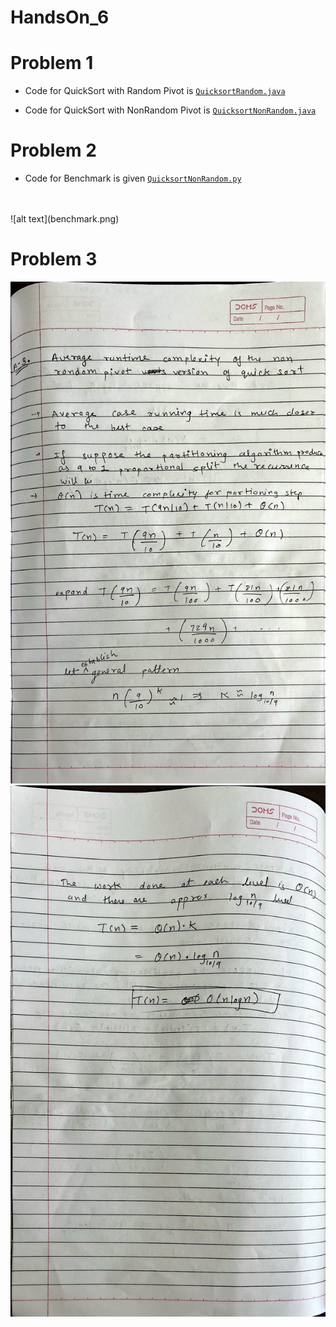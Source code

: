 # HandsOn_6

# Problem 1

* Code for QuickSort with Random Pivot  is  [`QuicksortRandom.java`](QuicksortRandom.java)

* Code for QuickSort with NonRandom Pivot  is  [`QuicksortNonRandom.java`](QuicksortNonRandom.java)

# Problem 2

* Code for Benchmark is given [`QuicksortNonRandom.py`](QuicksortNonRandom.py)
<br>
<br>
![alt text](benchmark.png)

# Problem 3

![alt text](3_1.jpg)
![alt text](3_2.jpg)